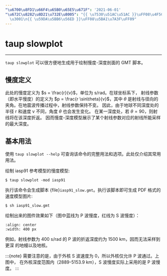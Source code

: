 ```yaml
---
"\u6700\u8FD1\u66F4\u65B0\u65E5\u671F": '2021-06-01'
"\u672C\u8282\u8D21\u732E\u8005": "{{ \u7530\u51AC\u51AC }}\uFF08\u4F5C\u8005\uFF09\
  \u3001\n{{ \u59DA\u5BB6\u56ED }}\uFF08\u5BA1\u7A3F\uFF09"
---
```


# taup slowplot

______________________________________________________________________

`taup slowplot` 可以很方便地生成用于绘制慢度-深度剖面的 GMT 脚本。

## 慢度定义

此处的慢度定义为 $s = \frac{r}{v}$，单位为 s/rad。在球坐标系下，
射线参数（即水平慢度）的定义为 $p = \frac{r \sin\theta}{v}$，其中
$\theta$ 是射线与径向的夹角。在地震波传播过程中，射线参数保持不变。
因此，由于地球不同深度处的半径 r 和速度 v 不同，角度 $\theta$ 也会发生变化。
在某一深度处，若 $\theta = 90$，则射线将在该深度折返。
因而慢度-深度模型展示了某个射线参数对应的射线所能采样的最大深度。

## 基本用法

使用 `taup slowplot --help` 可查询该命令的完整用法和选项。此处仅介绍其常用用法。

绘制 iasp91 参考模型的慢度模型:

```
$ taup slowplot -mod iasp91
```

执行该命令会生成脚本 {file}`iasp91_slow.gmt`。执行该脚本即可生成 PDF 格式的速度模型图片:

```
$ sh iasp91_slow.gmt
```

绘制出来的图件效果如下（图中蓝线为 P 波慢度，红线为 S 波慢度）：

```{image} taup_slowplot.jpg
:align: center
:width: 400 px
```

例如，射线参数为 400 s/rad 的 P 波的折返深度约为 1500 km，因而无法采样到更深
的地幔以及地核。

:::{note}
需要注意的是，由于外核 S 波速度为 0，所以外核仅允许 P 波通过。上图中，
在外核深度范围内（2889-5153.9 km），S 波慢度实际上采用的是 P 波慢度。
:::
